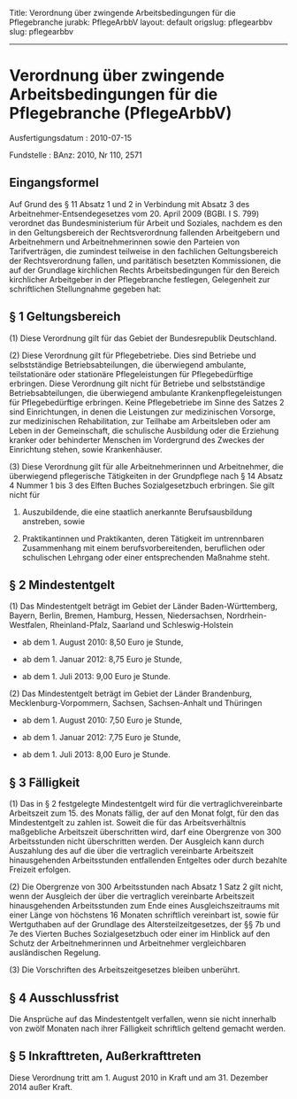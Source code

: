 Title: Verordnung über zwingende Arbeitsbedingungen für die Pflegebranche
jurabk: PflegeArbbV
layout: default
origslug: pflegearbbv
slug: pflegearbbv

---

# Verordnung über zwingende Arbeitsbedingungen für die Pflegebranche (PflegeArbbV)

Ausfertigungsdatum
:   2010-07-15

Fundstelle
:   BAnz: 2010, Nr 110, 2571


## Eingangsformel

Auf Grund des § 11 Absatz 1 und 2 in Verbindung mit Absatz 3 des
Arbeitnehmer-Entsendegesetzes vom 20. April 2009 (BGBl. I S. 799)
verordnet das Bundesministerium für Arbeit und Soziales, nachdem es
den in den Geltungsbereich der Rechtsverordnung fallenden Arbeitgebern
und Arbeitnehmern und Arbeitnehmerinnen sowie den Parteien von
Tarifverträgen, die zumindest teilweise in den fachlichen
Geltungsbereich der Rechtsverordnung fallen, und paritätisch besetzten
Kommissionen, die auf der Grundlage kirchlichen Rechts
Arbeitsbedingungen für den Bereich kirchlicher Arbeitgeber in der
Pflegebranche festlegen, Gelegenheit zur schriftlichen Stellungnahme
gegeben hat:


## § 1 Geltungsbereich

(1) Diese Verordnung gilt für das Gebiet der Bundesrepublik
Deutschland.

(2) Diese Verordnung gilt für Pflegebetriebe. Dies sind Betriebe und
selbstständige Betriebsabteilungen, die überwiegend ambulante,
teilstationäre oder stationäre Pflegeleistungen für Pflegebedürftige
erbringen. Diese Verordnung gilt nicht für Betriebe und selbstständige
Betriebsabteilungen, die überwiegend ambulante Krankenpflegeleistungen
für Pflegebedürftige erbringen. Keine Pflegebetriebe im Sinne des
Satzes 2 sind Einrichtungen, in denen die Leistungen zur medizinischen
Vorsorge, zur medizinischen Rehabilitation, zur Teilhabe am
Arbeitsleben oder am Leben in der Gemeinschaft, die schulische
Ausbildung oder die Erziehung kranker oder behinderter Menschen im
Vordergrund des Zweckes der Einrichtung stehen, sowie Krankenhäuser.

(3) Diese Verordnung gilt für alle Arbeitnehmerinnen und Arbeitnehmer,
die überwiegend pflegerische Tätigkeiten in der Grundpflege nach § 14
Absatz 4 Nummer 1 bis 3 des Elften Buches Sozialgesetzbuch erbringen.
Sie gilt nicht für

1.  Auszubildende, die eine staatlich anerkannte Berufsausbildung
    anstreben, sowie


2.  Praktikantinnen und Praktikanten, deren Tätigkeit im untrennbaren
    Zusammenhang mit einem berufsvorbereitenden, beruflichen oder
    schulischen Lehrgang oder einer entsprechenden Maßnahme steht.





## § 2 Mindestentgelt

(1) Das Mindestentgelt beträgt im Gebiet der Länder Baden-Württemberg,
Bayern, Berlin, Bremen, Hamburg, Hessen, Niedersachsen, Nordrhein-
Westfalen, Rheinland-Pfalz, Saarland und Schleswig-Holstein

-   ab dem 1. August 2010: 8,50 Euro je Stunde,


-   ab dem 1. Januar 2012: 8,75 Euro je Stunde,


-   ab dem 1. Juli 2013: 9,00 Euro je Stunde.




(2) Das Mindestentgelt beträgt im Gebiet der Länder Brandenburg,
Mecklenburg-Vorpommern, Sachsen, Sachsen-Anhalt und Thüringen

-   ab dem 1. August 2010: 7,50 Euro je Stunde,


-   ab dem 1. Januar 2012: 7,75 Euro je Stunde,


-   ab dem 1. Juli 2013: 8,00 Euro je Stunde.





## § 3 Fälligkeit

(1) Das in § 2 festgelegte Mindestentgelt wird für die
vertraglichvereinbarte Arbeitszeit zum 15. des Monats fällig, der auf
den Monat folgt, für den das Mindestentgelt zu zahlen ist. Soweit die
für das Arbeitsverhältnis maßgebliche Arbeitszeit überschritten wird,
darf eine Obergrenze von 300 Arbeitsstunden nicht überschritten
werden. Der Ausgleich kann durch Auszahlung des auf die über die
vertraglich vereinbarte Arbeitszeit hinausgehenden Arbeitsstunden
entfallenden Entgeltes oder durch bezahlte Freizeit erfolgen.

(2) Die Obergrenze von 300 Arbeitsstunden nach Absatz 1 Satz 2 gilt
nicht, wenn der Ausgleich der über die vertraglich vereinbarte
Arbeitszeit hinausgehenden Arbeitsstunden zum Ende eines
Ausgleichszeitraums mit einer Länge von höchstens 16 Monaten
schriftlich vereinbart ist, sowie für Wertguthaben auf der Grundlage
des Altersteilzeitgesetzes, der §§ 7b und 7e des Vierten Buches
Sozialgesetzbuch oder einer im Hinblick auf den Schutz der
Arbeitnehmerinnen und Arbeitnehmer vergleichbaren ausländischen
Regelung.

(3) Die Vorschriften des Arbeitszeitgesetzes bleiben unberührt.


## § 4 Ausschlussfrist

Die Ansprüche auf das Mindestentgelt verfallen, wenn sie nicht
innerhalb von zwölf Monaten nach ihrer Fälligkeit schriftlich geltend
gemacht werden.


## § 5 Inkrafttreten, Außerkrafttreten

Diese Verordnung tritt am 1. August 2010 in Kraft und am 31. Dezember
2014 außer Kraft.

